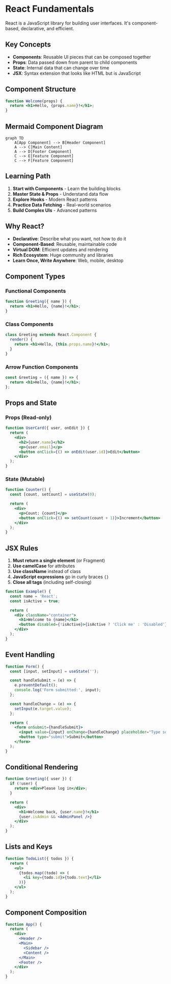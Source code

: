 # React Fundamentals

React is a JavaScript library for building user interfaces. It's component-based, declarative, and efficient.

## Key Concepts

- **Components**: Reusable UI pieces that can be composed together
- **Props**: Data passed down from parent to child components
- **State**: Internal data that can change over time
- **JSX**: Syntax extension that looks like HTML but is JavaScript

## Component Structure

```jsx
function Welcome(props) {
  return <h1>Hello, {props.name}!</h1>;
}
```

## Mermaid Component Diagram

```mermaid
graph TD
    A[App Component] --> B[Header Component]
    A --> C[Main Content]
    A --> D[Footer Component]
    C --> E[Feature Component]
    C --> F[Feature Component]
```

## Learning Path

1. **Start with Components** - Learn the building blocks
2. **Master State & Props** - Understand data flow
3. **Explore Hooks** - Modern React patterns
4. **Practice Data Fetching** - Real-world scenarios
5. **Build Complex UIs** - Advanced patterns

## Why React?

- **Declarative**: Describe what you want, not how to do it
- **Component-Based**: Reusable, maintainable code
- **Virtual DOM**: Efficient updates and rendering
- **Rich Ecosystem**: Huge community and libraries
- **Learn Once, Write Anywhere**: Web, mobile, desktop

## Component Types

### Functional Components

```jsx
function Greeting({ name }) {
  return <h1>Hello, {name}!</h1>;
}
```

### Class Components

```jsx
class Greeting extends React.Component {
  render() {
    return <h1>Hello, {this.props.name}!</h1>;
  }
}
```

### Arrow Function Components

```jsx
const Greeting = ({ name }) => {
  return <h1>Hello, {name}!</h1>;
};
```

## Props and State

### Props (Read-only)

```jsx
function UserCard({ user, onEdit }) {
  return (
    <div>
      <h2>{user.name}</h2>
      <p>{user.email}</p>
      <button onClick={() => onEdit(user.id)}>Edit</button>
    </div>
  );
}
```

### State (Mutable)

```jsx
function Counter() {
  const [count, setCount] = useState(0);

  return (
    <div>
      <p>Count: {count}</p>
      <button onClick={() => setCount(count + 1)}>Increment</button>
    </div>
  );
}
```

## JSX Rules

1. **Must return a single element** (or Fragment)
2. **Use camelCase** for attributes
3. **Use className** instead of class
4. **JavaScript expressions** go in curly braces `{}`
5. **Close all tags** (including self-closing)

```jsx
function Example() {
  const name = 'React';
  const isActive = true;

  return (
    <div className="container">
      <h1>Welcome to {name}</h1>
      <button disabled={!isActive}>{isActive ? 'Click me' : 'Disabled'}</button>
    </div>
  );
}
```

## Event Handling

```jsx
function Form() {
  const [input, setInput] = useState('');

  const handleSubmit = (e) => {
    e.preventDefault();
    console.log('Form submitted:', input);
  };

  const handleChange = (e) => {
    setInput(e.target.value);
  };

  return (
    <form onSubmit={handleSubmit}>
      <input value={input} onChange={handleChange} placeholder="Type something..." />
      <button type="submit">Submit</button>
    </form>
  );
}
```

## Conditional Rendering

```jsx
function Greeting({ user }) {
  if (!user) {
    return <div>Please log in</div>;
  }

  return (
    <div>
      <h1>Welcome back, {user.name}!</h1>
      {user.isAdmin && <AdminPanel />}
    </div>
  );
}
```

## Lists and Keys

```jsx
function TodoList({ todos }) {
  return (
    <ul>
      {todos.map((todo) => (
        <li key={todo.id}>{todo.text}</li>
      ))}
    </ul>
  );
}
```

## Component Composition

```jsx
function App() {
  return (
    <div>
      <Header />
      <Main>
        <Sidebar />
        <Content />
      </Main>
      <Footer />
    </div>
  );
}
```
